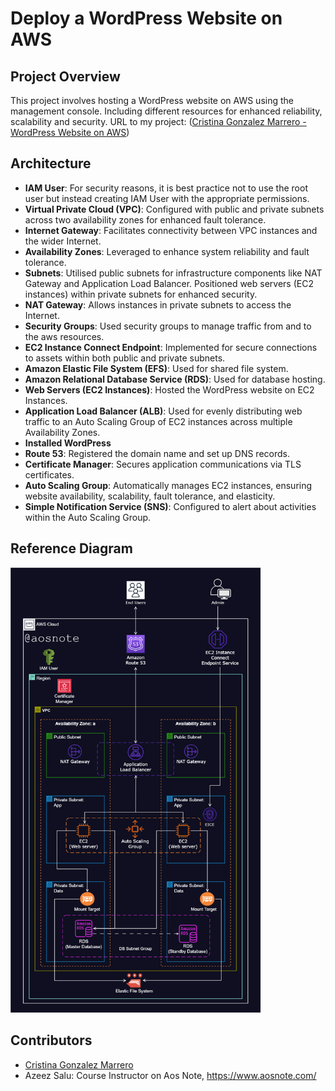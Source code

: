 # Deploy a WordPress Website on AWS

## Project Overview
This project involves hosting a WordPress website on AWS using the management console. Including different resources for enhanced reliability, scalability and security.
URL to my project: ([Cristina Gonzalez Marrero - WordPress Website on AWS](https://www.cristinawordpressproject.com/))

## Architecture
- **IAM User**: For security reasons, it is best practice not to use the root user but instead creating IAM User with the appropriate permissions.
- **Virtual Private Cloud (VPC)**: Configured with public and private subnets across two availability zones for enhanced fault tolerance.
- **Internet Gateway**: Facilitates connectivity between VPC instances and the wider Internet.
- **Availability Zones**: Leveraged to enhance system reliability and fault tolerance.
- **Subnets**: Utilised public subnets for infrastructure components like NAT Gateway and Application Load Balancer. Positioned web servers (EC2 instances) within private subnets for enhanced security.
- **NAT Gateway**: Allows instances in private subnets to access the Internet.
- **Security Groups**: Used security groups to manage traffic from and to the aws resources.  
- **EC2 Instance Connect Endpoint**: Implemented for secure connections to assets within both public and private subnets.  
- **Amazon Elastic File System (EFS)**: Used for shared file system.
- **Amazon Relational Database Service (RDS)**: Used for database hosting.
- **Web Servers (EC2 Instances)**: Hosted the WordPress website on EC2 Instances.
- **Application Load Balancer (ALB)**: Used for evenly distributing web traffic to an Auto Scaling Group of EC2 instances across multiple Availability Zones. 
- **Installed WordPress**
- **Route 53**: Registered the domain name and set up DNS records.
- **Certificate Manager**: Secures application communications via TLS certificates. 
- **Auto Scaling Group**: Automatically manages EC2 instances, ensuring website availability, scalability, fault tolerance, and elasticity.
- **Simple Notification Service (SNS)**: Configured to alert about activities within the Auto Scaling Group.

## Reference Diagram

<img src="2._Host_a_WordPress_Website_on_AWS.png" width="400">

## Contributors

- [Cristina Gonzalez Marrero](https://github.com/cristicristi7)
- Azeez Salu: Course Instructor on Aos Note, https://www.aosnote.com/
